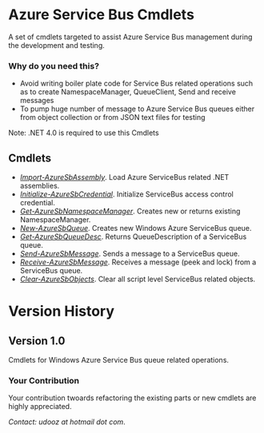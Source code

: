 # Azure Service Bus Cmdlets #
A set of cmdlets targeted to assist Azure Service Bus management during the development and testing.
### Why do you need this? ###
- Avoid writing boiler plate code for Service Bus related operations such as to create NamespaceManager, QueueClient, Send and receive messages
- To pump huge number of message to Azure Service Bus queues either from object collection or from JSON text files for testing

Note: .NET 4.0 is required to use this Cmdlets

## Cmdlets ##

- *[Import-AzureSbAssembly](./asb/Import_AzureSbAssembly.md)*.  Load Azure ServiceBus related .NET assemblies.
- *[Initialize-AzureSbCredential](./asb/Initialize_AzureSbCredential.md)*. Initialize ServiceBus access control credential.
- *[Get-AzureSbNamespaceManager](./asb/Get_AzureSbNamespaceManager.md)*. Creates new or returns existing NamespaceManager.
- *[New-AzureSbQueue](./asb/New_AzureSbQueue.md)*. Creates new Windows Azure ServiceBus queue.
- *[Get-AzureSbQueueDesc](./asb/Get_AzureSbQueueDesc.md)*. Returns QueueDescription of a ServiceBus queue.
- *[Send-AzureSbMessage](./asb/Send_AzureSbMessage.md)*. Sends a message to a ServiceBus queue.
- *[Receive-AzureSbMessage](./asb/Receive_AzureSbMessage.md)*. Receives a message (peek and lock) from a ServiceBus queue.
- *[Clear-AzureSbObjects](./asb/Clear_AzureSbObjects.md)*. Clear all script level ServiceBus related objects.

# Version History #
## Version 1.0 #
Cmdlets for Windows Azure Service Bus queue related operations.

### Your Contribution ###
Your contribution twoards refactoring the existing parts or new cmdlets are highly appreciated.

*Contact: udooz at hotmail dot com*.